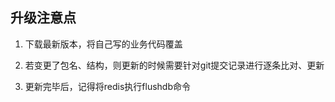 ## 升级注意点
1. 下载最新版本，将自己写的业务代码覆盖

2. 若变更了包名、结构，则更新的时候需要针对git提交记录进行逐条比对、更新

3. 更新完毕后，记得将redis执行flushdb命令